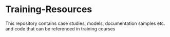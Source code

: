 # Training-Resources
This repository contains case studies, models, documentation samples etc. and code that can be referenced in training courses
